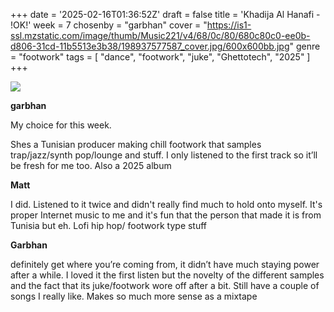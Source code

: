 +++
date = '2025-02-16T01:36:52Z'
draft = false
title = 'Khadija Al Hanafi - !OK!'
week = 7
chosenby = "garbhan"
cover = "https://is1-ssl.mzstatic.com/image/thumb/Music221/v4/68/0c/80/680c80c0-ee0b-d806-31cd-11b5513e3b38/198937577587_cover.jpg/600x600bb.jpg"
genre = "footwork"
tags = [
    "dance",
    "footwork",
    "juke",
    "Ghettotech",
    "2025"
]
+++

![](https://is1-ssl.mzstatic.com/image/thumb/Music221/v4/68/0c/80/680c80c0-ee0b-d806-31cd-11b5513e3b38/198937577587_cover.jpg/600x600bb.jpg)

**garbhan**

My choice for this week.

Shes a Tunisian producer making chill footwork that samples trap/jazz/synth pop/lounge and stuff.
I only listened to the first track so it’ll be fresh for me too. Also a 2025 album

**Matt**

I did. Listened to it twice and didn't really find much to hold onto myself.
It's proper Internet music to me and it's fun that the person that made it is from Tunisia but eh.
Lofi hip hop/ footwork type stuff

**Garbhan**

definitely get where you’re coming from, it didn’t have much staying power after a while.
I loved it the first listen but the novelty of the different samples and the fact that its juke/footwork wore off after a bit.
Still have a couple of songs I really like.
Makes so much more sense as a mixtape

